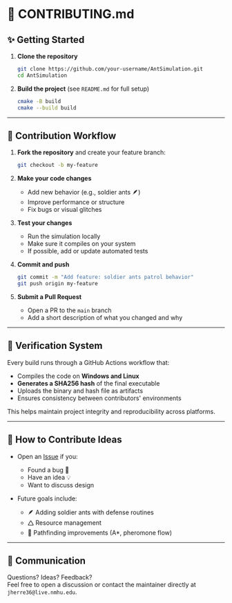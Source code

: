 # 🧠 CONTRIBUTING.md

## ✨ Getting Started

1. **Clone the repository**

   ```bash
   git clone https://github.com/your-username/AntSimulation.git
   cd AntSimulation
   ```

2. **Build the project** (see `README.md` for full setup)

   ```bash
   cmake -B build
   cmake --build build
   ```

---

## 🔄 Contribution Workflow

1. **Fork the repository** and create your feature branch:

   ```bash
   git checkout -b my-feature
   ```

2. **Make your code changes**

   - Add new behavior (e.g., soldier ants 🪶)
   - Improve performance or structure
   - Fix bugs or visual glitches

3. **Test your changes**

   - Run the simulation locally
   - Make sure it compiles on your system
   - If possible, add or update automated tests

4. **Commit and push**

   ```bash
   git commit -m "Add feature: soldier ants patrol behavior"
   git push origin my-feature
   ```

5. **Submit a Pull Request**

   - Open a PR to the `main` branch
   - Add a short description of what you changed and why

---

## 🔐 Verification System

Every build runs through a GitHub Actions workflow that:

- Compiles the code on **Windows and Linux**
- **Generates a SHA256 hash** of the final executable
- Uploads the binary and hash file as artifacts
- Ensures consistency between contributors' environments

This helps maintain project integrity and reproducibility across platforms.

---

## 🐜 How to Contribute Ideas

- Open an [Issue](https://github.com/YOUR_REPO/issues) if you:

  - Found a bug 🐞
  - Have an idea 💡
  - Want to discuss design

- Future goals include:

  - 🪶 Adding soldier ants with defense routines
  - 🛆 Resource management
  - 🛝 Pathfinding improvements (A\*, pheromone flow)

---

## 💬 Communication

Questions? Ideas? Feedback?\
Feel free to open a discussion or contact the maintainer directly at `jherre36@live.nmhu.edu`.

